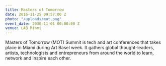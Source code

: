 ```yaml
---
title: Masters of Tomorrow
date: 2016-11-25 09:57:00 Z
photo: "/uploads/mot.png"
event_date: 2030-11-01 00:00:00 Z
venue: LAB Miami
---
```


Masters of Tomorrow (MOT) Summit is tech and art conferences that takes place in Miami during Art Basel week. It gathers global thought-leaders, artists, technologists and entrepreneurs from around the world to learn, network and inspire each other.